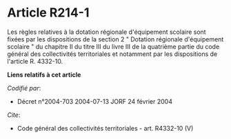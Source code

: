 # Article R214-1

Les règles relatives à la dotation régionale d'équipement scolaire sont fixées par les dispositions de la section 2 "
Dotation régionale d'équipement scolaire " du chapitre II du titre III du livre III de la quatrième partie du code général
des collectivités territoriales et notamment par les dispositions de l'article R. 4332-10.

**Liens relatifs à cet article**

_Codifié par_:

  - Décret n°2004-703 2004-07-13 JORF 24 février 2004

_Cite_:

  - Code général des collectivités territoriales - art. R4332-10 (V)
